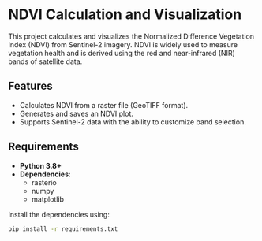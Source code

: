 # NDVI Calculation and Visualization

This project calculates and visualizes the Normalized Difference Vegetation Index (NDVI) from Sentinel-2 imagery. NDVI is widely used to measure vegetation health and is derived using the red and near-infrared (NIR) bands of satellite data.

## Features
- Calculates NDVI from a raster file (GeoTIFF format).
- Generates and saves an NDVI plot.
- Supports Sentinel-2 data with the ability to customize band selection.

## Requirements
- **Python 3.8+**
- **Dependencies**:
  - rasterio
  - numpy
  - matplotlib

Install the dependencies using:
```bash
pip install -r requirements.txt

